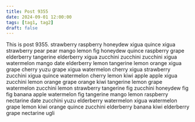 ```yaml
---
title: Post 9355
date: 2024-09-01 12:00:00
tags: [tag1, tag2]
draft: false
---
```

This is post 9355.
strawberry
raspberry
honeydew
xigua
quince
xigua
strawberry
pear
pear
mango
lemon
fig
honeydew
quince
raspberry
grape
elderberry
tangerine
elderberry
xigua
zucchini
zucchini
zucchini
xigua
watermelon
mango
date
elderberry
lemon
tangerine
lemon
orange
xigua
grape
cherry
yuzu
grape
xigua
watermelon
cherry
xigua
strawberry
zucchini
xigua
quince
watermelon
cherry
lemon
kiwi
apple
apple
xigua
zucchini
lemon
orange
grape
orange
kiwi
tangerine
lemon
grape
watermelon
zucchini
lemon
strawberry
tangerine
fig
zucchini
honeydew
fig
fig
banana
apple
watermelon
fig
tangerine
mango
lemon
raspberry
nectarine
date
zucchini
yuzu
elderberry
watermelon
xigua
watermelon
grape
lemon
kiwi
orange
quince
zucchini
elderberry
banana
kiwi
elderberry
grape
nectarine
ugli
